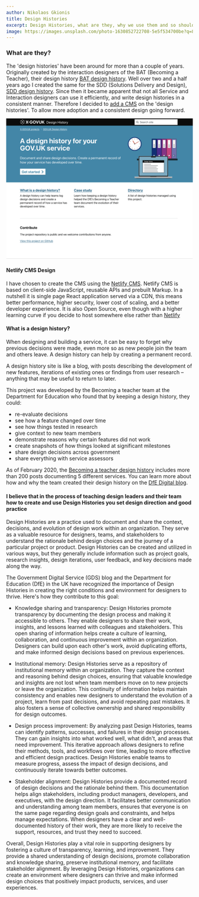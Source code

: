 ```yaml
---
author: Nikolaos Gkionis
title: Design Histories
excerpt: Design Histories, what are they, why we use them and so should everyone. That's why we created a CMS to include them in our workflow.
image: https://images.unsplash.com/photo-1630852722708-5e5f534700be?q=80&w=2970&auto=format&fit=crop&ixlib=rb-4.0.3&ixid=M3wxMjA3fDB8MHxwaG90by1wYWdlfHx8fGVufDB8fHx8fA%3D%3D
---
```


### What are they?

The 'design histories' have been around for more than a couple of years. Originally created by the interaction designers of the BAT (Becoming a Teacher), their design history [BAT design history](https://bat-design-history.netlify.app/).
Well over two and a half years ago I created the same for the SDD (Solutions Delivery and Design), [SDD design history](https://sdd-design-history.netlify.app/). Since then it became apparent that not all Service and Interaction designers can use it efficiently, and write design histories in a consistent manner. Therefore I decided to [add a CMS](https://understairs.ltd/histories/adding-a-cms) on the 'design histories'. To allow more adoption and a consistent design going forward.

![Design History](src/assets/images/design-history.png 'Design History')

#### Netlify CMS Design

I have chosen to create the CMS using the [Netlify CMS](https://www.netlifycms.org/). Netlify CMS is based on client-side JavaScript, reusable APIs and prebuilt Markup. In a nutshell it is single page React application served via a CDN, this means better performance, higher security, lower cost of scaling, and a better developer experience. It is also Open Source, even though with a higher learning curve if you decide to host somewhere else rather than [Netlify](https://www.netlify.com/)

#### What is a design history?

When designing and building a service, it can be easy to forget why previous decisions were made, even more so as new people join the team and others leave. A design history can help by creating a permanent record.

A design history site is like a blog, with posts describing the development of new features, iterations of existing ones or findings from user research – anything that may be useful to return to later.

This project was developed by the Becoming a teacher team at the Department for Education who found that by keeping a design history, they could:

- re-evaluate decisions
- see how a feature changed over time
- see how things tested in research
- give context to new team members
- demonstrate reasons why certain features did not work
- create snapshots of how things looked at significant milestones
- share design decisions across government
- share everything with service assessors

As of February 2020, the [Becoming a teacher design history](https://bat-design-history.netlify.app/) includes more than 200 posts documenting 5 different services. You can learn more about how and why the team created their design history on the [DfE Digital blog](https://dfedigital.blog.gov.uk/2020/09/01/design-history/).

#### I believe that in the process of teaching design leaders and their team how to create and use Design Histories you set design direction and good practice

Design Histories are a practice used to document and share the context, decisions, and evolution of design work within an organization. They serve as a valuable resource for designers, teams, and stakeholders to understand the rationale behind design choices and the journey of a particular project or product. Design Histories can be created and utilized in various ways, but they generally include information such as project goals, research insights, design iterations, user feedback, and key decisions made along the way.

The Government Digital Service (GDS) blog and the Department for Education (DfE) in the UK have recognized the importance of Design Histories in creating the right conditions and environment for designers to thrive. Here's how they contribute to this goal:

- Knowledge sharing and transparency: Design Histories promote transparency by documenting the design process and making it accessible to others. They enable designers to share their work, insights, and lessons learned with colleagues and stakeholders. This open sharing of information helps create a culture of learning, collaboration, and continuous improvement within an organization. Designers can build upon each other's work, avoid duplicating efforts, and make informed design decisions based on previous experiences.

- Institutional memory: Design Histories serve as a repository of institutional memory within an organization. They capture the context and reasoning behind design choices, ensuring that valuable knowledge and insights are not lost when team members move on to new projects or leave the organization. This continuity of information helps maintain consistency and enables new designers to understand the evolution of a project, learn from past decisions, and avoid repeating past mistakes. It also fosters a sense of collective ownership and shared responsibility for design outcomes.

- Design process improvement: By analyzing past Design Histories, teams can identify patterns, successes, and failures in their design processes. They can gain insights into what worked well, what didn't, and areas that need improvement. This iterative approach allows designers to refine their methods, tools, and workflows over time, leading to more effective and efficient design practices. Design Histories enable teams to measure progress, assess the impact of design decisions, and continuously iterate towards better outcomes.

- Stakeholder alignment: Design Histories provide a documented record of design decisions and the rationale behind them. This documentation helps align stakeholders, including product managers, developers, and executives, with the design direction. It facilitates better communication and understanding among team members, ensures that everyone is on the same page regarding design goals and constraints, and helps manage expectations. When designers have a clear and well-documented history of their work, they are more likely to receive the support, resources, and trust they need to succeed.

Overall, Design Histories play a vital role in supporting designers by fostering a culture of transparency, learning, and improvement. They provide a shared understanding of design decisions, promote collaboration and knowledge sharing, preserve institutional memory, and facilitate stakeholder alignment. By leveraging Design Histories, organizations can create an environment where designers can thrive and make informed design choices that positively impact products, services, and user experiences.
